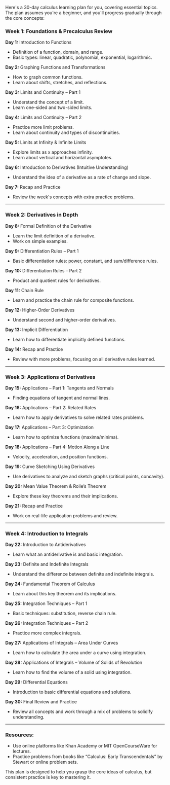 Here's a 30-day calculus learning plan for you, covering essential topics. The plan assumes you're a beginner, and you'll progress gradually through the core concepts:

### Week 1: Foundations & Precalculus Review
**Day 1:** Introduction to Functions
- Definition of a function, domain, and range.
- Basic types: linear, quadratic, polynomial, exponential, logarithmic.

**Day 2:** Graphing Functions and Transformations
- How to graph common functions.
- Learn about shifts, stretches, and reflections.

**Day 3:** Limits and Continuity – Part 1
- Understand the concept of a limit.
- Learn one-sided and two-sided limits.

**Day 4:** Limits and Continuity – Part 2
- Practice more limit problems.
- Learn about continuity and types of discontinuities.

**Day 5:** Limits at Infinity & Infinite Limits
- Explore limits as x approaches infinity.
- Learn about vertical and horizontal asymptotes.

**Day 6:** Introduction to Derivatives (Intuitive Understanding)
- Understand the idea of a derivative as a rate of change and slope.

**Day 7:** Recap and Practice
- Review the week's concepts with extra practice problems.

---

### Week 2: Derivatives in Depth
**Day 8:** Formal Definition of the Derivative
- Learn the limit definition of a derivative.
- Work on simple examples.

**Day 9:** Differentiation Rules – Part 1
- Basic differentiation rules: power, constant, and sum/difference rules.

**Day 10:** Differentiation Rules – Part 2
- Product and quotient rules for derivatives.

**Day 11:** Chain Rule
- Learn and practice the chain rule for composite functions.

**Day 12:** Higher-Order Derivatives
- Understand second and higher-order derivatives.

**Day 13:** Implicit Differentiation
- Learn how to differentiate implicitly defined functions.

**Day 14:** Recap and Practice
- Review with more problems, focusing on all derivative rules learned.

---

### Week 3: Applications of Derivatives
**Day 15:** Applications – Part 1: Tangents and Normals
- Finding equations of tangent and normal lines.

**Day 16:** Applications – Part 2: Related Rates
- Learn how to apply derivatives to solve related rates problems.

**Day 17:** Applications – Part 3: Optimization
- Learn how to optimize functions (maxima/minima).

**Day 18:** Applications – Part 4: Motion Along a Line
- Velocity, acceleration, and position functions.

**Day 19:** Curve Sketching Using Derivatives
- Use derivatives to analyze and sketch graphs (critical points, concavity).

**Day 20:** Mean Value Theorem & Rolle’s Theorem
- Explore these key theorems and their implications.

**Day 21:** Recap and Practice
- Work on real-life application problems and review.

---

### Week 4: Introduction to Integrals
**Day 22:** Introduction to Antiderivatives
- Learn what an antiderivative is and basic integration.

**Day 23:** Definite and Indefinite Integrals
- Understand the difference between definite and indefinite integrals.

**Day 24:** Fundamental Theorem of Calculus
- Learn about this key theorem and its implications.

**Day 25:** Integration Techniques – Part 1
- Basic techniques: substitution, reverse chain rule.

**Day 26:** Integration Techniques – Part 2
- Practice more complex integrals.

**Day 27:** Applications of Integrals – Area Under Curves
- Learn how to calculate the area under a curve using integration.

**Day 28:** Applications of Integrals – Volume of Solids of Revolution
- Learn how to find the volume of a solid using integration.

**Day 29:** Differential Equations
- Introduction to basic differential equations and solutions.

**Day 30:** Final Review and Practice
- Review all concepts and work through a mix of problems to solidify understanding.

---

### Resources:
- Use online platforms like Khan Academy or MIT OpenCourseWare for lectures.
- Practice problems from books like “Calculus: Early Transcendentals” by Stewart or online problem sets.

This plan is designed to help you grasp the core ideas of calculus, but consistent practice is key to mastering it.
